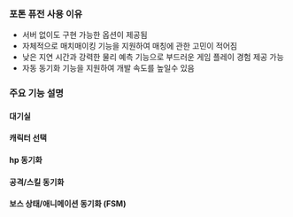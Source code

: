 ### 포톤 퓨전 사용 이유
- 서버 없이도 구현 가능한 옵션이 제공됨
- 자체적으로 매치매이킹 기능을 지원하여 매칭에 관한 고민이 적어짐
- 낮은 지연 시간과 강력한 물리 예측 기능으로 부드러운 게임 플레이 경험 제공 가능
- 자동 동기화 기능을 지원하여 개발 속도를 높일수 있음
### 주요 기능 설명
#### 대기실

#### 캐릭터 선택

#### hp 동기화

#### 공격/스킬 동기화

#### 보스 상태/애니메이션 동기화 (FSM)
